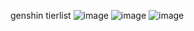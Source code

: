 genshin tierlist
![image](https://github.com/BAlZHU/BAlZHU/assets/135014084/f2c2d6b6-21bf-4740-b93e-1d478c7c7852)
![image](https://github.com/BAlZHU/BAlZHU/assets/135014084/87117585-c6cb-433d-b181-db27f2eb42d0)
![image](https://github.com/BAlZHU/BAlZHU/assets/135014084/5ab60137-f3ac-4b5a-b5f7-2eeaf8b6ed55)
